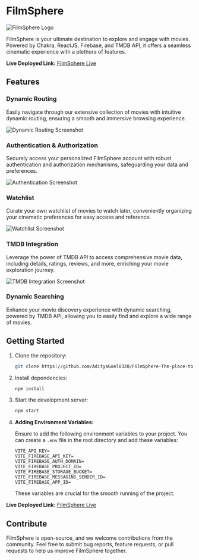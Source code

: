 # FilmSphere

![FilmSphere Logo](images/logo.png)

FilmSphere is your ultimate destination to explore and engage with movies. Powered by Chakra, ReactJS, Firebase, and TMDB API, it offers a seamless cinematic experience with a plethora of features.

**Live Deployed Link:** [FilmSphere Live](https://film-sphere.vercel.app/)

## Features

### Dynamic Routing

Easily navigate through our extensive collection of movies with intuitive dynamic routing, ensuring a smooth and immersive browsing experience.

![Dynamic Routing Screenshot](images/dynamic_routing.png)

### Authentication & Authorization

Securely access your personalized FilmSphere account with robust authentication and authorization mechanisms, safeguarding your data and preferences.

![Authentication Screenshot](images/authentication.png)

### Watchlist

Curate your own watchlist of movies to watch later, conveniently organizing your cinematic preferences for easy access and reference.

![Watchlist Screenshot](images/watchlist.png)

### TMDB Integration

Leverage the power of TMDB API to access comprehensive movie data, including details, ratings, reviews, and more, enriching your movie exploration journey.

![TMDB Integration Screenshot](images/tmdb_integration.png)

### Dynamic Searching

Enhance your movie discovery experience with dynamic searching, powered by TMDB API, allowing you to easily find and explore a wide range of movies.

## Getting Started

1. Clone the repository:

   ```bash
   git clone https://github.com/AdityaGoel0320/FilmSphere-The-place-to-become-more-energetic.git
   ```

2. Install dependencies:

   ```bash
   npm install
   ```

3. Start the development server:

   ```bash
   npm start
   ```

4. **Adding Environment Variables:**

   Ensure to add the following environment variables to your project. You can create a `.env` file in the root directory and add these variables:

   ```plaintext
   VITE_API_KEY=
   VITE_FIREBASE_API_KEY=
   VITE_FIREBASE_AUTH_DOMAIN=
   VITE_FIREBASE_PROJECT_ID=
   VITE_FIREBASE_STORAGE_BUCKET=
   VITE_FIREBASE_MESSAGING_SENDER_ID=
   VITE_FIREBASE_APP_ID=
   ```

   These variables are crucial for the smooth running of the project.

**Live Deployed Link:** [FilmSphere Live](https://film-sphere.vercel.app/)

## Contribute

FilmSphere is open-source, and we welcome contributions from the community. Feel free to submit bug reports, feature requests, or pull requests to help us improve FilmSphere together.